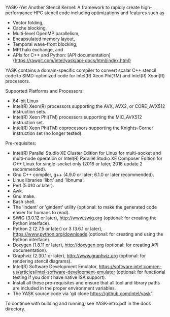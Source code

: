 YASK--Yet Another Stencil Kernel: A framework to rapidly create high-performance HPC stencil code including optimizations and features such as
* Vector folding,
* Cache blocking,
* Multi-level OpenMP parallelism,
* Encapsulated memory layout,
* Temporal wave-front blocking,
* MPI halo exchange, and
* APIs for C++ and Python: [API documentation]{https://rawgit.com/intel/yask/api-docs/html/index.html}

YASK contains a domain-specific compiler to convert scalar C++ stencil code to SIMD-optimized code for Intel(R) Xeon Phi(TM) and Intel(R) Xeon(R) processors.

Supported Platforms and Processors:
* 64-bit Linux
* Intel(R) Xeon(R) processors supporting the AVX, AVX2, or CORE_AVX512 instruction sets.
* Intel(R) Xeon Phi(TM) processors supporting the MIC_AVX512 instruction set.
* Intel(R) Xeon Phi(TM) coprocessors supporting the Knights-Corner instruction set (no longer tested).

Pre-requisites:
* Intel(R) Parallel Studio XE Cluster Edition for Linux
  for multi-socket and multi-node operation or
  Intel(R) Parallel Studio XE Composer Edition for C++ Linux
  for single-socket only
  (2016 or later, 2018 update 2 recommended).
* Gnu C++ compiler, g++ (4.9.0 or later; 6.1.0 or later recommended).
* Linux libraries 'librt' and 'libnuma'.
* Perl (5.010 or later).
* Awk.
* Gnu make.
* Bash shell.
* The 'indent' or 'gindent' utility (optional: to make the generated code easier for humans to read).
* SWIG (3.0.12 or later),
  http://www.swig.org (optional: for creating the Python interface).
* Python 2 (2.7.5 or later) or 3 (3.6.1 or later),
  https://www.python.org/downloads (optional: for creating and using the Python interface).
* Doxygen (1.8.11 or later),
  http://doxygen.org (optional: for creating API documentation).
* Graphviz (2.30.1 or later),
  http://www.graphviz.org (optional: for rendering stencil diagrams).
* Intel(R) Software Development Emulator,
  https://software.intel.com/en-us/articles/intel-software-development-emulator
  (optional: for functional testing if you don't have native ISA support).
* Install all these pre-requisites and ensure that all
  tool and library paths are included in the proper environment variables.
* The YASK source code via 'git clone https://github.com/intel/yask'.

To continue with building and running, see YASK-intro.pdf in the docs directory.
